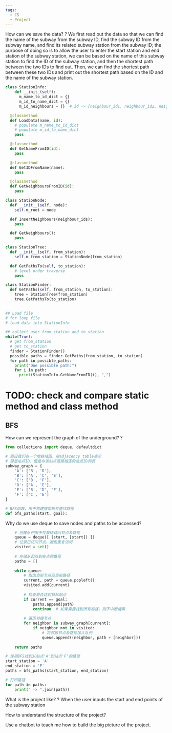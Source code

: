 ```yaml
---
tags:
  - CS
  - Project
---
```

How can we save the data?
?
We first read out the data so that we can find the name of the subway from the subway ID, find the subway ID from the subway name, and find its related subway station from the subway ID; the purpose of doing so is to allow the user to enter the start station and end station of the subway station, we can be based on the name of this subway station to find the ID of the subway station, and then the shortest path between the two IDs to find out. Then, we can find the shortest path between these two IDs and print out the shortest path based on the ID and the name of the subway station.


```python
class StationInfo:
	def __init_(self):
	  m_name_to_id_dict = {}
	  m_id_to_name_dict = {}
	  m_id_neighbours = {}  # id -> [neighbour_id1, neighbour_id2, neighbour_id3...]

  @classmethod
  def LoadData(name, id):
    # populate m_name_to_id_dict
    # populate m_id_to_name_dict
    pass

  @classmethod
  def GetNameFromID(id):
    pass

  @classmethod
  def GetIDFromName(name):
    pass

  @classmethod
  def GetNeighboursFromID(id):
    pass

class StationNode:
  def __init__(self, node):
    self.m_root = node

  def InsertNeighbours(neighbour_ids):
    pass

  def GetNeighbours():
    pass

class StationTree:
  def __init__(self, from_station):
    self.m_from_station = StationNode(from_station)

  def GetPathsTo(self, to_station):
    # level order traverse
    pass

class StationFinder:
  def GetPaths(self, from_station, to_station):
    tree = StationTree(from_station)
    tree.GetPathsTo(to_station)
    

## Load file
# for loop file
# load data into StationInfo

## collect user from_station and to_station
while(True):
  # get from_station
  # get to_station
  finder = StationFinder()
  possible_paths = finder.GetPaths(from_station, to_station)
  for path in possible_paths:
    print("One possible path:")
    for i in path:
      print(StationInfo.GetNameFromID(i), ",")
```

  # TODO: check and compare static method and class method







## BFS

How can we represent the graph of the underground?
?
```python
from collections import deque, defaultdict

# 假设我们有一个地铁站图，用adjacency table表示
# 键是站点ID，值是与该站点直接相连的站点ID列表
subway_graph = {
    'A': ['B', 'D'],
    'B': ['A', 'C', 'E'],
    'C': ['B', 'F'],
    'D': ['A', 'E'],
    'E': ['B', 'D', 'F'],
    'F': ['C', 'E']
}
```


```python
# BFS函数，用于构建搜索树并查找路径
def bfs_paths(start, goal):
```

Why do we use deque to save nodes and paths to be accessed?
```python
    # 创建队列用于存放待访问节点及路径
    queue = deque([ (start, [start]) ])
    # 记录已访问节点，避免重复访问
    visited = set()
    
    # 存储从起点到各点的路径
    paths = []
    
    while queue:
        # 取出当前节点及当前路径
        current, path = queue.popleft()
        visited.add(current)
        
        # 检查是否达到目标站点
        if current == goal:
            paths.append(path)
            continue  # 如果需要找到所有路径，则不中断搜索
        
        # 遍历邻接节点
        for neighbor in subway_graph[current]:
            if neighbor not in visited:
                # 将邻居节点及路径加入队列
                queue.append((neighbor, path + [neighbor]))
    
    return paths

# 使用BFS找到从站点'A'到站点'F'的路径
start_station = 'A'
end_station = 'F'
paths = bfs_paths(start_station, end_station)

# 打印路径
for path in paths:
    print(" -> ".join(path))

``` 


What is the project like?
?
When the user inputs the start and end points of the subway station

How to understand the structure of the project?


Use a chatbot to teach me how to build the big picture of the project.
